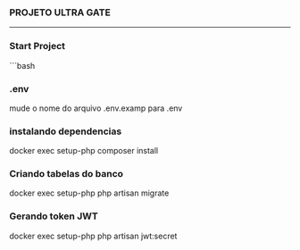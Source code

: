 ### PROJETO ULTRA GATE

---

### Start Project

´´´bash
### .env
mude o nome do arquivo .env.examp para .env

### instalando dependencias
docker exec setup-php composer install

### Criando tabelas do banco
docker exec setup-php php artisan migrate

### Gerando token JWT
docker exec setup-php php artisan jwt:secret
